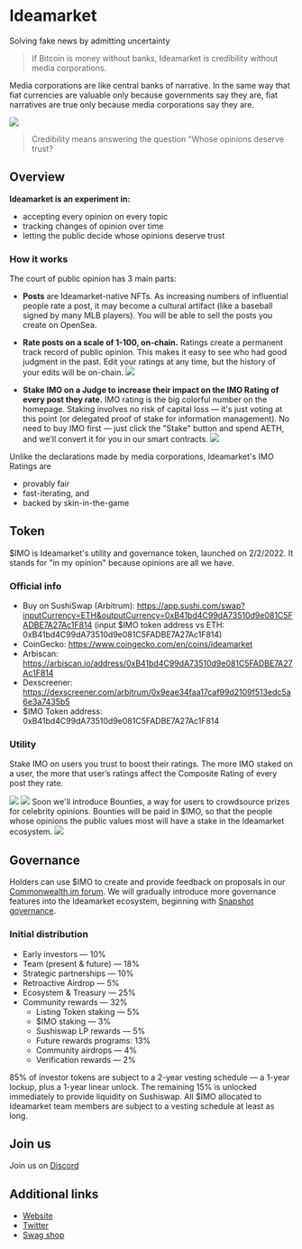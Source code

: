 # Ideamarket 

Solving fake news by admitting uncertainty

> If Bitcoin is money without banks, Ideamarket is credibility without media corporations.

Media corporations are like central banks of narrative. In the same way that fiat currencies are valuable only because governments say they are, fiat narratives are true only because media corporations say they are.

![](https://i.imgur.com/if8PmAp.jpg)

> Credibility means answering the question "Whose opinions deserve trust?
## Overview

**Ideamarket is an experiment in:**
* accepting every opinion on every topic
* tracking changes of opinion over time
* letting the public decide whose opinions deserve trust

### How it works

The court of public opinion has 3 main parts:
- **Posts** are Ideamarket-native NFTs. As increasing numbers of influential people rate a post, it may become a cultural artifact (like a baseball signed by many MLB players). You will be able to sell the posts you create on OpenSea. 

- **Rate posts on a scale of 1-100, on-chain.** Ratings create a permanent track record of public opinion. This makes it easy to see who had good judgment in the past. Edit your ratings at any time, but the history of your edits will be on-chain.
![](https://i.imgur.com/QDvbLT3.png)

- **Stake IMO on a Judge to increase their impact on the IMO Rating of every post they rate.**  IMO rating is the big colorful number on the homepage. Staking involves no risk of capital loss — it's just voting at this point (or delegated proof of stake for information management). No need to buy IMO first — just click the "Stake" button and spend AETH, and we'll convert it for you in our smart contracts.
![](https://i.imgur.com/T8an5ur.png)

Unlike the declarations made by media corporations, Ideamarket's IMO Ratings are
* provably fair
* fast-iterating, and
* backed by skin-in-the-game

## Token

$IMO is Ideamarket's utility and governance token, launched on 2/2/2022. It stands for "in my opinion" because opinions are all we have.

### Official info
- Buy on SushiSwap (Arbitrum): https://app.sushi.com/swap?inputCurrency=ETH&outputCurrency=0xB41bd4C99dA73510d9e081C5FADBE7A27Ac1F814 (input $IMO token address vs ETH: 0xB41bd4C99dA73510d9e081C5FADBE7A27Ac1F814)
- CoinGecko: https://www.coingecko.com/en/coins/ideamarket
- Arbiscan: https://arbiscan.io/address/0xB41bd4C99dA73510d9e081C5FADBE7A27Ac1F814
- Dexscreener: https://dexscreener.com/arbitrum/0x9eae34faa17caf99d2109f513edc5a6e3a7435b5
- $IMO Token address: 0xB41bd4C99dA73510d9e081C5FADBE7A27Ac1F814

### Utility
Stake IMO on users you trust to boost their ratings. The more IMO staked on a user, the more that user’s ratings affect the Composite Rating of every post they rate.

![](https://i.imgur.com/Uuoyww0.png)
![](https://i.imgur.com/MMkPPQn.png)
Soon we'll introduce Bounties, a way for users to crowdsource prizes for celebrity opinions. Bounties will be paid in $IMO, so that the people whose opinions the public values most will have a stake in the Ideamarket ecosystem.
![](https://i.imgur.com/wTEdW4D.jpg)


## Governance

Holders can use $IMO to create and provide feedback on proposals in our [Commonwealth.im forum](https://commonwealth.im/ideamarket). We will gradually introduce more governance features into the Ideamarket ecosystem, beginning with [Snapshot governance](https://snapshot.org/#/ideamarket.eth).

### Initial distribution
* Early investors — 10%
* Team (present & future) — 18%
* Strategic partnerships — 10%
* Retroactive Airdrop — 5%
* Ecosystem & Treasury — 25%
* Community rewards — 32%
    * Listing Token staking — 5%
    * $IMO staking — 3%
    * Sushiswap LP rewards — 5%
    * Future rewards programs: 13%
    * Community airdrops — 4%
    * Verification rewards — 2%

85% of investor tokens are subject to a 2-year vesting schedule — a 1-year lockup, plus a 1-year linear unlock. The remaining 15% is unlocked immediately to provide liquidity on Sushiswap.
All $IMO allocated to Ideamarket team members are subject to a vesting schedule at least as long.

## Join us

Join us on [Discord](https://discord.gg/zh6JcGv)

## Additional links

* [Website](https://ideamarket.io/)
* [Twitter](https://twitter.com/ideamarket_io)
* [Swag shop](https://ideamarket-io.myshopify.com/)